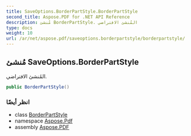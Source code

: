 ```yaml
---
title: SaveOptions.BorderPartStyle.BorderPartStyle
second_title: Aspose.PDF for .NET API Reference
description: مُنشئ BorderPartStyle. المُنشئ الافتراضي
type: docs
weight: 10
url: /ar/net/aspose.pdf/saveoptions.borderpartstyle/borderpartstyle/
---
```

## مُنشئ SaveOptions.BorderPartStyle

المُنشئ الافتراضي.

```csharp
public BorderPartStyle()
```

### انظر أيضًا

* class [BorderPartStyle](../)
* namespace [Aspose.Pdf](../../../aspose.pdf/)
* assembly [Aspose.PDF](../../../)